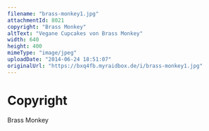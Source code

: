 ```yaml
---
filename: "brass-monkey1.jpg"
attachmentId: 8021
copyright: "Brass Monkey"
altText: "Vegane Cupcakes von Brass Monkey"
width: 640
height: 400
mimeType: "image/jpeg"
uploadDate: "2014-06-24 18:51:07"
originalUrl: "https://bxq4fb.myraidbox.de/i/brass-monkey1.jpg"
---
```


# Copyright

Brass Monkey
